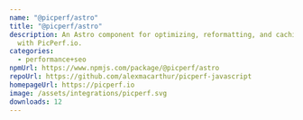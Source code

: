 ```yaml
---
name: "@picperf/astro"
title: "@picperf/astro"
description: An Astro component for optimizing, reformatting, and caching images
  with PicPerf.io.
categories:
  - performance+seo
npmUrl: https://www.npmjs.com/package/@picperf/astro
repoUrl: https://github.com/alexmacarthur/picperf-javascript
homepageUrl: https://picperf.io
image: /assets/integrations/picperf.svg
downloads: 12
---
```

